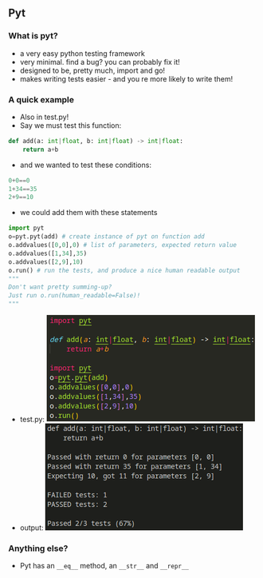 ## Pyt
### What is pyt?
- a very easy python testing framework
- very minimal. find a bug? you can probably fix it!
- designed to be, pretty much, import and go!
- makes writing tests easier - and you re more likely to write them!
### A quick example
- Also in test.py!
- Say we must test this function:
```py
def add(a: int|float, b: int|float) -> int|float:
    return a+b
```
- and we wanted to test these conditions:
```py
0+0==0
1+34==35
2+9==10
```
- we could add them with these statements
```py
import pyt
o=pyt.pyt(add) # create instance of pyt on function add
o.addvalues([0,0],0) # list of parameters, expected return value
o.addvalues([1,34],35) 
o.addvalues([2,9],10)
o.run() # run the tests, and produce a nice human readable output 
"""
Don't want pretty summing-up?
Just run o.run(human_readable=False)!
"""
```

- test.py:
![contents of test.py](img/test.py.png)
- output:
![output of test.py](img/test.py.output.png)
### Anything else?
- Pyt has an `__eq__` method, an `__str__` and `__repr__`

